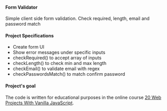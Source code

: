 #### Form Validator
Simple client side form validation. Check required, length, email and password match

#### Project Specifications

- Create form UI
- Show error messages under specific inputs
- checkRequired() to accept array of inputs
- checkLength() to check min and max length
- checkEmail() to validate email with regex
- checkPasswordsMatch() to match confirm password

#### Project's goal
The code is written for educational purposes in the online course [20 Web Projects With Vanilla JavaScript](https://www.udemy.com/course/web-projects-with-vanilla-javascript/).